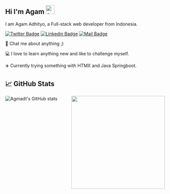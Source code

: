 ## Hi I'm Agam <img src="https://user-images.githubusercontent.com/1303154/88677602-1635ba80-d120-11ea-84d8-d263ba5fc3c0.gif" width="28px" height="28px" alt="agmadt">
I am Agam Adhityo, a Full-stack web developer from Indonesia.

[![Twitter Badge](https://img.shields.io/badge/-@adhityoagam-1ca0f1?style=flat&labelColor=1ca0f1&logo=twitter&logoColor=white&link=https://twitter.com/adhityoagam)](https://twitter.com/adhityoagam)
[![Linkedin Badge](https://img.shields.io/badge/-adhityoagam-0e76a8?style=flat&labelColor=0e76a8&logo=linkedin&logoColor=white)](https://www.linkedin.com/in/adhityoagam/)
[![Mail Badge](https://img.shields.io/badge/-adhityoagam-c0392b?style=flat&labelColor=c0392b&logo=gmail&logoColor=white)](mailto:adhityoagam@gmail.com)

💬 Chat me about anything ;)

💻 I love to learn anything new and like to challenge myself.

✈️ Currently trying something with HTMX and Java Springboot.

## 📈 GitHub Stats
<img src="https://github-readme-stats-agmadt.vercel.app/api/top-langs/?username=agmadt&layout=compact&card_width=275&theme=github_dark&hide=HTML,CSS&size_weight=0.5&count_weight=0.5" align="right" width="295">

![Agmadt's GitHub stats](https://github-readme-stats-agmadt.vercel.app/api?username=agmadt&count_private=true&show_icons=true&include_all_commits=true&theme=github_dark)
